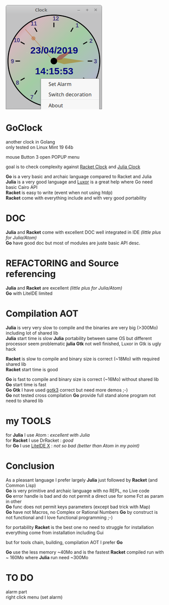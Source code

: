 ![splash image](images/GoClock.png) 

# GoClock
another clock in Golang    
only tested on Linux Mint 19 64b    

mouse Button 3 open POPUP menu

goal is to check complexity against [Racket Clock](https://github.com/nodrygo/RktAlarmClock) and [Julia Clock](https://github.com/nodrygo/jAnalogAlarmClock) 

__Go__ is a very basic and archaic language compared to Racket and Julia   
__Julia__ is a very good language and  [Luxor](https://github.com/JuliaGraphics/Luxor.jl) is a great help where Go need basic Cairo API     
__Racket__ is easy to write (event when not using htdp)     
__Racket__  come with everything include and with very good portability
    
# DOC
__Julia__ and __Racket__ come with excellent DOC well integrated in IDE _(little plus for Julia/Atom)_     
__Go__ have good doc but most of modules are juste basic API desc.

# REFACTORING and Source referencing
__Julia__ and __Racket__ are excellent _(little plus for Julia/Atom)_     
__Go__ with LiteIDE limited    

# Compilation AOT
__Julia__ is very very slow to compile and the binaries are very big (>300Mo) including lot of shared lib     
__Julia__ start time is slow
__Julia__ portability between same OS but different processor seem problematic 
__julia Gtk__ not well finished, Luxor in Gtk is ugly hack   

__Racket__ is slow to compile and binary size is correct (~18Mo) with required shared lib        
__Racket__ start time is good  
  

__Go__ is fast to compile and binary size is correct (~16Mo) without shared lib      
__Go__ start time is fast  
__Go Gtk__ I have used [gotk3](https://github.com/gotk3/gotk3) correct but need more demos ;-)   
__Go__ not tested cross compilation
__Go__ provide full stand alone program not need to shared lib

# my TOOLS
for __Julia__ I use Atom : _excellent with Julia_      
for __Racket__ I use DrRacket : _good_    
for __Go__ I use [LiteIDE X](https://liteide.org/en/) : _not so bad (better than Atom in my point)_        

# Conclusion 
As a pleasant language I prefer largely __Julia__ just followed by __Racket__ (and Common Lisp)   
__Go__ is very primitive and archaic language with no REPL, no Live code     
__Go__ error handle is bad and do not permit a direct use for some Fct as param in other    
__Go__ func does not permit keys parameters (except bad trick with Map)    
__Go__ have not Macros, no Complex or Rational Numbers 
__Go__ by construct is not functional and I love functional programming ;-)

for portability __Racket__ is the best one no need to struggle for installation everything come from installation including Gui   

but for tools chain, building, compilation AOT I prefer __Go__    

__Go__ use the less memory ~40Mo and is the fastest 
__Racket__ compiled run with ~ 160Mo where __Julia__ run need ~300Mo    


# TO DO        
alarm part   
right click menu  (set alarm)  


